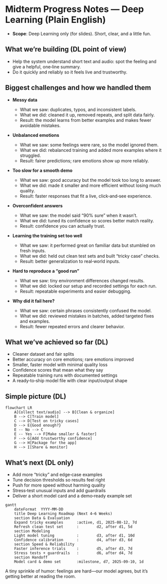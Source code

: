 # Midterm Progress Notes — Deep Learning (Plain English)

- **Scope**: Deep Learning only (for slides). Short, clear, and a little fun.

## What we’re building (DL point of view)

- Help the system understand short text and audio: spot the feeling and give a helpful, one‑line summary.
- Do it quickly and reliably so it feels live and trustworthy.

## Biggest challenges and how we handled them

- **Messy data**
  - What we saw: duplicates, typos, and inconsistent labels.
  - What we did: cleaned it up, removed repeats, and split data fairly.
  - Result: the model learns from better examples and makes fewer avoidable mistakes.

- **Unbalanced emotions**
  - What we saw: some feelings were rare, so the model ignored them.
  - What we did: rebalanced training and added more examples where it struggled.
  - Result: fairer predictions; rare emotions show up more reliably.

- **Too slow for a smooth demo**
  - What we saw: good accuracy but the model took too long to answer.
  - What we did: made it smaller and more efficient without losing much quality.
  - Result: faster responses that fit a live, click‑and‑see experience.

- **Overconfident answers**
  - What we saw: the model said “90% sure” when it wasn’t.
  - What we did: tuned its confidence so scores better match reality.
  - Result: confidence you can actually trust.

- **Learning the training set too well**
  - What we saw: it performed great on familiar data but stumbled on fresh inputs.
  - What we did: held out clean test sets and built “tricky case” checks.
  - Result: better generalization to real‑world inputs.

- **Hard to reproduce a “good run”**
  - What we saw: tiny environment differences changed results.
  - What we did: locked our setup and recorded settings for each run.
  - Result: repeatable experiments and easier debugging.

- **Why did it fail here?**
  - What we saw: certain phrases consistently confused the model.
  - What we did: reviewed mistakes in batches, added targeted fixes and examples.
  - Result: fewer repeated errors and clearer behavior.

## What we’ve achieved so far (DL)

- Cleaner dataset and fair splits
- Better accuracy on core emotions; rare emotions improved
- Smaller, faster model with minimal quality loss
- Confidence scores that mean what they say
- Repeatable training runs with documented settings
- A ready‑to‑ship model file with clear input/output shape

## Simple picture (DL)

```mermaid
flowchart LR
    A[Collect text/audio] --> B[Clean & organize]
    B --> C[Train model]
    C --> D[Test on tricky cases]
    D --> E{Good enough?}
    E -- No --> C
    E -- Yes --> F[Make smaller & faster]
    F --> G[Add trustworthy confidence]
    G --> H[Package for the app]
    H --> I[Share & monitor]
```

## What’s next (DL only)

- Add more “tricky” and edge‑case examples
- Tune decision thresholds so results feel right
- Push for more speed without harming quality
- Stress‑test unusual inputs and add guardrails
- Deliver a short model card and a demo‑ready example set

```mermaid
gantt
    dateFormat  YYYY-MM-DD
    title Deep Learning Roadmap (Next 4–6 Weeks)
    section Data & Evaluation
    Expand tricky examples      :active, d1, 2025-08-12, 7d
    Refresh clean test set      :        d2, after d1, 5d
    section Modeling
    Light model tuning          :        d3, after d1, 10d
    Confidence calibration      :        d4, after d3, 6d
    section Speed & Reliability
    Faster inference trials     :        d5, after d3, 7d
    Stress tests + guardrails   :        d6, after d4, 7d
    section Handoff
    Model card & demo set       :milestone, d7, 2025-09-10, 1d
```

A tiny sprinkle of humor: feelings are hard—our model agrees, but it’s getting better at reading the room.
